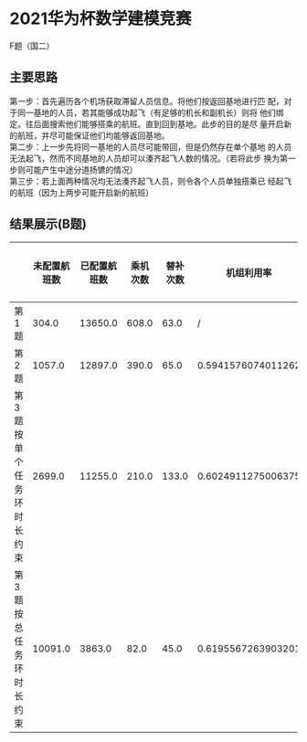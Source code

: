 # 2021华为杯数学建模竞赛
F题（国二）
## 主要思路
第一步：首先遍历各个机场获取滞留人员信息。将他们按返回基地进行匹
配，对于同一基地的人员，若其能够成功起飞（有足够的机长和副机长）则将
他们绑定。往后面搜索他们能够搭乘的航班。直到回到基地。此步的目的是尽
量开启新的航班，并尽可能保证他们均能够返回基地。  
第二步：上一步先将同一基地的人员尽可能带回，但是仍然存在单个基地
的人员无法起飞，然而不同基地的人员却可以湊齐起飞人数的情况。（若将此步
换为第一步则可能产生中途分道扬镳的情况）  
第三步：若上面两种情况均无法湊齐起飞人员，则令各个人员单独搭乘已
经起飞的航班（因为上两步可能开启新的航班）
## 结果展示(B题)
||未配置航班数|已配置航班数|乘机次数|替补次数|机组利用率|最大飞行时长/h|平均飞行时长/h|最小飞行时长/h|最大执勤时长/h|平均执勤时长/h|最小执勤时长/h|最大执勤天数/day|平均执勤天数/day|最小执勤天数/day|执勤成本|一天任务环数量|二天任务环数量|三天任务环数量|四天任务环数量|任务环成本|最大任务环总时长/min|平均任务环总时长/min|最小任务环总时长/min|程序运行时长/min|
|---|---|---|---|---|---|---|---|---|---|---|---|---|---|---|---|---|---|---|---|---|---|---|---|---|
|第1题|304.0|13650.0|608.0|63.0|/|/|/|/|/|/|/|/|/|/|/|/|/|/|/|/|/|/|/|95.6|
|第2题|1057.0|12897.0|390.0|65.0|0.5941576074011262|216.58333333333331|89.40645161290323|9.5|326.0|150.47598566308244|12.0|31.0|23.76129032258065|3.0|44165610.00000025|/|/|/|/|/|/|/|/|98|
|第3题按单个任务环时长约束|2699.0|11255.0|210.0|133.0|0.6024911275006375|165.25|77.48888888888888|21.91666666666667|237.91666666666663|128.6141577060932|35.333333333333336|24.0|18.496774193548386|7.0|37676603.3333335|192.0|129.0|101.0|158.0|4262331.666666659|36980.0|27498.913978494624|8370.0|105|
|第3题按总任务环时长约束|10091.0|3863.0|82.0|45.0|0.6195567263903201|58.66666666666666|26.721326164874547|9.75|90.25|43.12974910394265|9.75|10.0|7.3741935483870975|4.0|12666483.333333347|170.0|66.0|31.0|49.0|1645180.0000000026|14385.0|10614.064516129032|3270.0|115|

